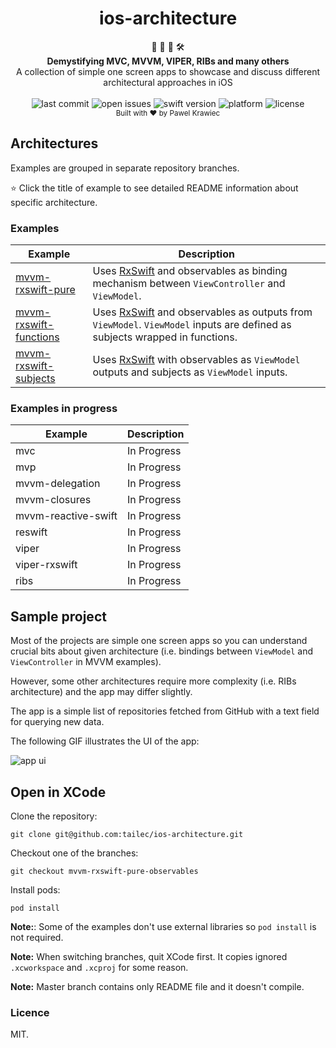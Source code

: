 <h1 align="center">ios-architecture</h1>

<div align="center">
👷 🧱 🧰 🛠️
</div>
<div align="center">
<strong>Demystifying MVC, MVVM, VIPER, RIBs and many others</strong>
</div>
<div align="center">
 A collection of simple one screen apps to showcase and discuss different architectural approaches in iOS
</div>

<br />

<div align="center">
<!-- Last commit -->
<img src="https://img.shields.io/github/last-commit/tailec/ios-architecture.svg" alt="last commit"/>
<!-- Open issues -->
<img src="https://img.shields.io/github/issues-raw/tailec/ios-architecture.svg" alt="open issues" />
<!-- Swift version -->
<img src="https://img.shields.io/badge/swift%20version-4.2-brightgreen.svg" alt="swift version">
<!-- Platform -->
<img src="https://img.shields.io/badge/platform-ios-lightgrey.svg" alt="platform" />
<!-- License -->
<img src="https://img.shields.io/badge/licence%20-MIT%20-blue.svg" alt="license" />
</div>


<div align="center">
<sub>Built with ❤︎ by
Pawel Krawiec
</sub>
</div>

## Architectures
Examples are grouped in separate repository branches.

:star: Click the title of example to see detailed README information about specific architecture.


### Examples
| Example | Description |
| ------------- | ------------- |
| [mvvm-rxswift-pure](https://github.com/tailec/ios-architecture/tree/mvvm-rxswift-pure-observables) | Uses [RxSwift]() and observables as binding mechanism between `ViewController` and `ViewModel`. |
| [mvvm-rxswift-functions](https://github.com/tailec/ios-architecture/tree/mvvm-rxswift-subjects-observables) | Uses [RxSwift]() and observables as outputs from `ViewModel`. `ViewModel` inputs are defined as subjects wrapped in functions. |
| [mvvm-rxswift-subjects](https://github.com/tailec/ios-architecture/tree/mvvm-rxswift-subjects-observables) | Uses [RxSwift]() with observables as `ViewModel` outputs and subjects as `ViewModel` inputs. |

### Examples in progress
| Example | Description |
| ------------- | ------------- |
| mvc| In Progress |
| mvp| In Progress |
| mvvm-delegation | In Progress  |
| mvvm-closures | In Progress  |
| mvvm-reactive-swift | In Progress  |
| reswift | In Progress  |
| viper | In Progress  |
| viper-rxswift | In Progress  |
| ribs | In Progress  |




## Sample project

Most of the projects are simple one screen apps so you can understand crucial bits about given architecture (i.e. bindings between `ViewModel` and `ViewController` in MVVM examples).

However, some other architectures require more complexity (i.e. RIBs architecture) and the app may differ slightly.

The app is a simple list of repositories fetched from GitHub with a text field for querying new data.

The following GIF illustrates the UI of the app:

<img src="https://github.com/tailec/ios-architecture/app-ui.gif" alt="app ui" />



## Open in XCode
Clone the repository:

`git clone git@github.com:tailec/ios-architecture.git`

Checkout one of the branches:

`git checkout mvvm-rxswift-pure-observables`

Install pods:

`pod install`


**Note:**: Some of the examples don't use external libraries so `pod install` is not required.

**Note:** When switching branches, quit XCode first. It copies ignored `.xcworkspace` and `.xcproj` for some reason.

**Note:** Master branch contains only README file and it doesn't compile.

### Licence
MIT.
